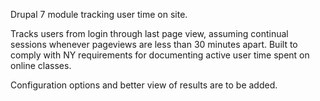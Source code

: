 Drupal 7 module tracking user time on site.

Tracks users from login through last page view, assuming continual sessions whenever pageviews are less than 30 minutes apart. Built to comply with NY requirements for documenting active user time spent on online classes.

Configuration options and better view of results are to be added.
